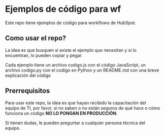 # Ejemplos de código para wf

Este repo tiene ejemplos de código para workflows de HubSpot.

## Como usar el repo?

La idea es que busquen si existe el ejemplo que necesitan y si lo encuentran, lo pueden copiar y pegar.

Cada ejemplo tiene un archivo codigo.js con el código JavaScript, un archivo codigo.py con el codigo en Python y un README.md con una breve explicación del código

## Prerrequisitos

Para usar este repo, la idea es que hayan recibido la capacitación del equipo de TI, por favor, si no saben o no están seguros de qué hace o cómo funciona un código **NO LO PONGAN EN PRODUCCIÓN**. 

Si tienen dudas, le pueden preguntar a cualquier persona técnica del equipo.
